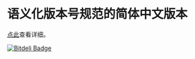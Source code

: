 语义化版本号规范的简体中文版本
============


[点此](https://github.com/Wayou/semver_zh_CN/blob/master/semver_zh_CN.md)查看详细。


[![Bitdeli Badge](https://d2weczhvl823v0.cloudfront.net/Wayou/semver_zh_cn/trend.png)](https://bitdeli.com/free "Bitdeli Badge")

